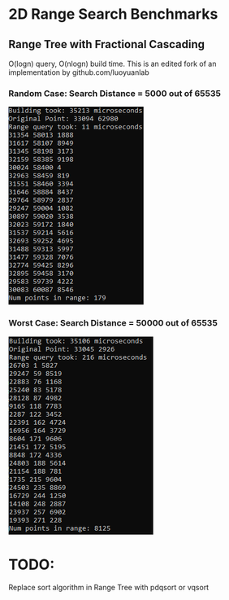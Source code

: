 # 2D Range Search Benchmarks


## Range Tree with Fractional Cascading


O(logn) query, O(nlogn) build time. This is an edited fork of an implementation by github.com/luoyuanlab


### Random Case: Search Distance = 5000 out of 65535
![](randomcase.png)


### Worst Case: Search Distance = 50000 out of 65535
![](worstcase.png)


# TODO:
Replace sort algorithm in Range Tree with pdqsort or vqsort
